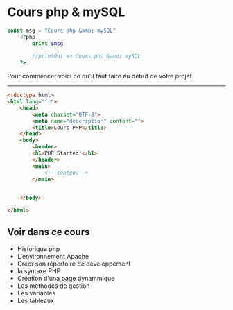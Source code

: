 # Cours php &amp; mySQL

```php
const msg = "Cours php &amp; mySQL"
    <?php 
        print $msg
        
        //printOut => Cours php &amp; mySQL
    ?>
```
Pour commencer voici ce qu'il faut faire au début de votre projet

***
```html
<!doctype html>
<html lang="fr">
    <head>
        <meta charset="UTF-8">
        <meta name="description" content="">
        <title>Cours PHP</title>
    </head>
    <body>
        <header>
        <h1>PHP Started!</h1> 
        </header>
        <main>
            <!--contenu-->
        </main>   
    

    </body>

</html>
```
## Voir dans ce cours
* Historique php
* L'environnement Apache
* Créer son répertoire de développement
* la syntaxe PHP
* Création d'una page dynammique
* Les méthodes de gestion
* Les variables
* Les tableaux






